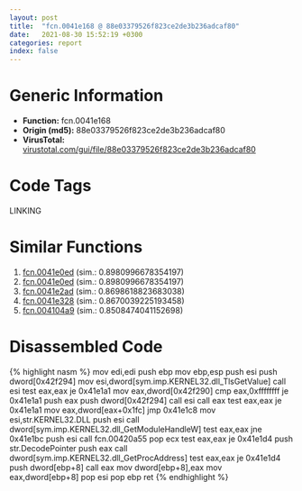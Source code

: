 ```yaml
---
layout: post
title:  "fcn.0041e168 @ 88e03379526f823ce2de3b236adcaf80"
date:   2021-08-30 15:52:19 +0300
categories: report
index: false
---
```


# Generic Information
- **Function:** fcn.0041e168
- **Origin (md5):** 88e03379526f823ce2de3b236adcaf80
- **VirusTotal:** [virustotal.com/gui/file/88e03379526f823ce2de3b236adcaf80][virustotal_ref]

# Code Tags
<span class="tag" id="LINKING">LINKING</span>


# Similar Functions

1. [fcn.0041e0ed][similar_1_ref] (sim.: 0.8980996678354197)
2. [fcn.0041e0ed][similar_2_ref] (sim.: 0.8980996678354197)
3. [fcn.0041e2ad][similar_3_ref] (sim.: 0.8698618823683038)
4. [fcn.0041e328][similar_4_ref] (sim.: 0.8670039225193458)
5. [fcn.004104a9][similar_5_ref] (sim.: 0.8508474041152698)


# Disassembled Code

{% highlight nasm %}
mov edi,edi
push ebp
mov ebp,esp
push esi
push dword[0x42f294]
mov esi,dword[sym.imp.KERNEL32.dll_TlsGetValue]
call esi
test eax,eax
je 0x41e1a1
mov eax,dword[0x42f290]
cmp eax,0xffffffff
je 0x41e1a1
push eax
push dword[0x42f294]
call esi
call eax
test eax,eax
je 0x41e1a1
mov eax,dword[eax+0x1fc]
jmp 0x41e1c8
mov esi,str.KERNEL32.DLL
push esi
call dword[sym.imp.KERNEL32.dll_GetModuleHandleW]
test eax,eax
jne 0x41e1bc
push esi
call fcn.00420a55
pop ecx
test eax,eax
je 0x41e1d4
push str.DecodePointer
push eax
call dword[sym.imp.KERNEL32.dll_GetProcAddress]
test eax,eax
je 0x41e1d4
push dword[ebp+8]
call eax
mov dword[ebp+8],eax
mov eax,dword[ebp+8]
pop esi
pop ebp
ret 
{% endhighlight %}


[similar_1_ref]: /report/fcn.0041e0ed@88e03379526f823ce2de3b236adcaf80
[similar_2_ref]: /report/fcn.0041e0ed@7e044e51324f9f80f4e97d8f3549c003
[similar_3_ref]: /report/fcn.0041e2ad@319cf4affa41f752783e62f81908d682
[similar_4_ref]: /report/fcn.0041e328@319cf4affa41f752783e62f81908d682
[similar_5_ref]: /report/fcn.004104a9@d9409903542212823b7b4709144a636b
[virustotal_ref]: https://www.virustotal.com/gui/file/88e03379526f823ce2de3b236adcaf80